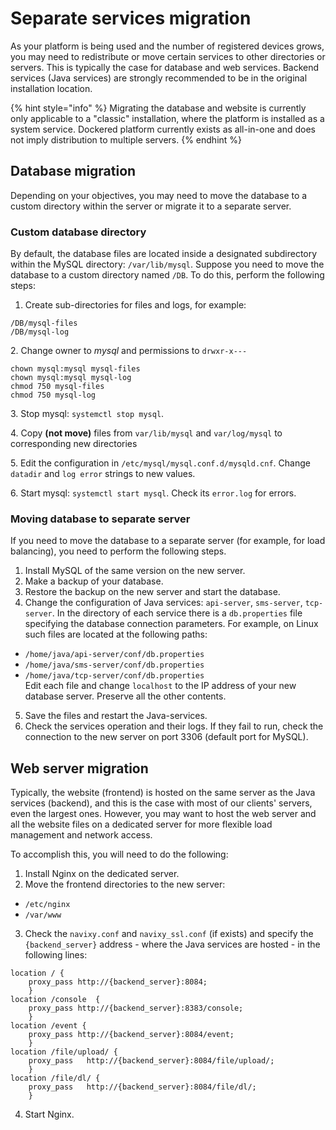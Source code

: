 # Separate services migration

As your platform is being used and the number of registered devices grows, you may need to redistribute or move certain services to other directories or servers. This is typically the case for database and web services. Backend services (Java services) are strongly recommended to be in the original installation location.

{% hint style="info" %}
Migrating the database and website is currently only applicable to a "classic" installation, where the platform is installed as a system service. Dockered platform currently exists as all-in-one and does not imply distribution to multiple servers.
{% endhint %}

## Database migration

Depending on your objectives, you may need to move the database to a custom directory within the server or migrate it to a separate server.

### Custom database directory

By default, the database files are located inside a designated subdirectory within the MySQL directory: `/var/lib/mysql`. Suppose you need to move the database to a custom directory named `/DB`. To do this, perform the following steps:&#x20;

1. Create sub-directories for files and logs, for example:

```
/DB/mysql-files 
/DB/mysql-log
```

&#x20;2\. Change owner to _mysql_ and permissions to `drwxr-x---`

```
chown mysql:mysql mysql-files 
chown mysql:mysql mysql-log 
chmod 750 mysql-files 
chmod 750 mysql-log
```

&#x20;3\. Stop mysql: `systemctl stop mysql`.

&#x20;4\. Copy **(not move)** files from `var/lib/mysql` and `var/log/mysql` to corresponding new directories

&#x20;5\. Edit the configuration in `/etc/mysql/mysql.conf.d/mysqld.cnf`. Change `datadir` and `log error` strings to new values.

&#x20;6\. Start mysql: `systemctl start mysql`. Check its `error.log` for errors.

### Moving database to separate server

If you need to move the database to a separate server (for example, for load balancing), you need to perform the following steps.

1. Install MySQL of the same version on the new server.
2. Make a backup of your database.
3. Restore the backup on the new server and start the database.
4. Change the configuration of Java services: `api-server`, `sms-server`, `tcp-server`. In the directory of each service there is a `db.properties` file specifying the database connection parameters. For example, on Linux such files are located at the following paths:

* `/home/java/api-server/conf/db.properties`
* `/home/java/sms-server/conf/db.properties`
* `/home/java/tcp-server/conf/db.properties`\
  Edit each file and change `localhost` to the IP address of your new database server. Preserve all the other contents.

5. Save the files and restart the Java-services.
6. Check the services operation and their logs. If they fail to run, check the connection to the new server on port 3306 (default port for MySQL).

## Web server migration

Typically, the website (frontend) is hosted on the same server as the Java services (backend), and this is the case with most of our clients' servers, even the largest ones. However, you may want to host the web server and all the website files on a dedicated server for more flexible load management and network access.

To accomplish this, you will need to do the following:

1. Install Nginx on the dedicated server.
2. Move the frontend directories to the new server:

* `/etc/nginx`
* `/var/www`

3. Check the `navixy.conf` and `navixy_ssl.conf` (if exists) and specify the `{backend_server}` address - where the Java services are hosted - in the following lines:

```
location / { 
    proxy_pass http://{backend_server}:8084; 
    } 
location /console  { 
    proxy_pass http://{backend_server}:8383/console; 
    } 
location /event {  
    proxy_pass http://{backend_server}:8084/event;
    }
location /file/upload/ { 
    proxy_pass   http://{backend_server}:8084/file/upload/; 
    } 
location /file/dl/ { 
    proxy_pass   http://{backend_server}:8084/file/dl/; 
    }
```

4. Start Nginx.
